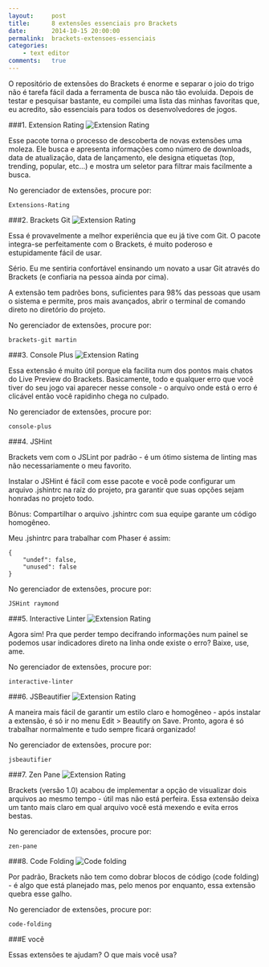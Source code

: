 ```yaml
---
layout:     post
title:      8 extensões essenciais pro Brackets
date:       2014-10-15 20:00:00
permalink:  brackets-extensoes-essenciais
categories: 
    - text editor
comments:   true
---
```


O repositório de extensões do Brackets é enorme e separar o joio do trigo não é tarefa fácil dada a ferramenta de busca não tão evoluida. Depois de testar e pesquisar bastante, eu compilei uma lista das minhas favoritas que, eu acredito, são essenciais para todos os desenvolvedores de jogos.


###1. Extension Rating
![Extension Rating]({{site.baseurl}}/assets/brackets/extension_rating.png)

Esse pacote torna o processo de descoberta de novas extensões uma moleza. Ele busca e apresenta informações como número de downloads, data de atualização, data de lançamento, ele designa etiquetas (top, trending, popular, etc...) e mostra um seletor para filtrar mais facilmente a busca.

No gerenciador de extensões, procure por:

    Extensions-Rating

###2. Brackets Git
![Extension Rating]({{site.baseurl}}/assets/brackets/git.png)

Essa é provavelmente a melhor experiência que eu já tive com Git. O pacote integra-se perfeitamente com o Brackets, é muito poderoso e estupidamente fácil de usar.

Sério. Eu me sentiria confortável ensinando um novato a usar Git através do Brackets (e confiaria na pessoa ainda por cima).

A extensão tem padrões bons, suficientes para 98% das pessoas que usam o sistema e permite, pros mais avançados, abrir o terminal de comando direto no diretório do projeto.

No gerenciador de extensões, procure por:

    brackets-git martin
    
###3. Console Plus
![Extension Rating]({{site.baseurl}}/assets/brackets/console_plus.png)

Essa extensão é muito útil porque ela facilita num dos pontos mais chatos do Live Preview do Brackets. Basicamente, todo e qualquer erro que você tiver do seu jogo vai aparecer nesse console - o arquivo onde está o erro é clicável então você rapidinho chega no culpado.

No gerenciador de extensões, procure por:

    console-plus
    
###4. JSHint

Brackets vem com o JSLint por padrão - é um ótimo sistema de linting mas não necessariamente o meu favorito.

Instalar o JSHint é fácil com esse pacote e você pode configurar um arquivo .jshintrc na raíz do projeto, pra garantir que suas opções sejam honradas no projeto todo.

Bônus: Compartilhar o arquivo .jshintrc com sua equipe garante um código homogêneo.

Meu .jshintrc para trabalhar com Phaser é assim:

    {
        "undef": false,
        "unused": false
    }

No gerenciador de extensões, procure por:

    JSHint raymond

###5. Interactive Linter
![Extension Rating]({{site.baseurl}}/assets/brackets/linting.gif)

Agora sim! Pra que perder tempo decifrando informações num painel se podemos usar indicadores direto na linha onde existe o erro? Baixe, use, ame.

No gerenciador de extensões, procure por:

    interactive-linter

###6. JSBeautifier
![Extension Rating]({{site.baseurl}}/assets/brackets/beautify.gif)

A maneira mais fácil de garantir um estilo claro e homogêneo - após instalar a extensão, é só ir no menu Edit > Beautify on Save. Pronto, agora é só trabalhar normalmente e tudo sempre ficará organizado!

No gerenciador de extensões, procure por:

    jsbeautifier

###7. Zen Pane
![Extension Rating]({{site.baseurl}}/assets/brackets/zenpane.gif)

Brackets (versão 1.0) acabou de implementar a opção de visualizar dois arquivos ao mesmo tempo - útil mas não está perfeira. Essa extensão deixa um tanto mais claro em qual arquivo você está mexendo e evita erros bestas.

No gerenciador de extensões, procure por:

    zen-pane
    
###8. Code Folding
![Code folding]({{site.baseurl}}/assets/brackets/code_folding.png)

Por padrão, Brackets não tem como dobrar blocos de código (code folding) - é algo que está planejado mas, pelo menos por enquanto, essa extensão quebra esse galho.

No gerenciador de extensões, procure por:

    code-folding
    
###E você

Essas extensões te ajudam? O que mais você usa?